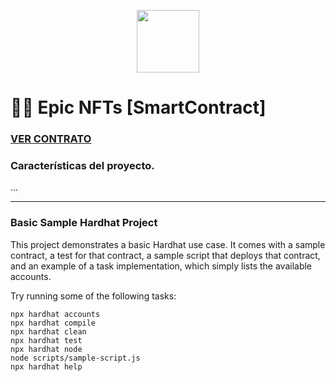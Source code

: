 <p align="center" width="200">
   <img align="center" width="100" src="https://raw.githubusercontent.com/BraianVaylet/epic-nfts/main/screenshot/woodpecker.png" />   
</p>

# 🐲🐉 Epic NFTs [SmartContract]

### **[VER CONTRATO]()**

### Características del proyecto.

...

---

### Basic Sample Hardhat Project

This project demonstrates a basic Hardhat use case. It comes with a sample contract, a test for that contract, a sample script that deploys that contract, and an example of a task implementation, which simply lists the available accounts.

Try running some of the following tasks:

```shell
npx hardhat accounts
npx hardhat compile
npx hardhat clean
npx hardhat test
npx hardhat node
node scripts/sample-script.js
npx hardhat help
```
